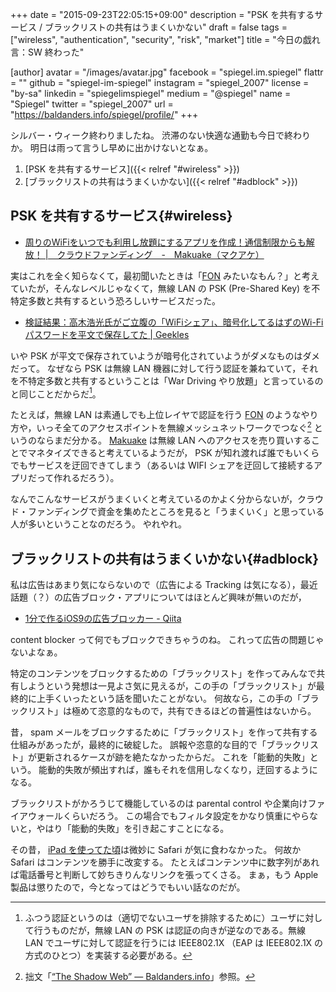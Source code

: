 +++
date = "2015-09-23T22:05:15+09:00"
description = "PSK を共有するサービス / ブラックリストの共有はうまくいかない"
draft = false
tags = ["wireless", "authentication", "security", "risk", "market"]
title = "今日の戯れ言：SW 終わった"

[author]
  avatar = "/images/avatar.jpg"
  facebook = "spiegel.im.spiegel"
  flattr = ""
  github = "spiegel-im-spiegel"
  instagram = "spiegel_2007"
  license = "by-sa"
  linkedin = "spiegelimspiegel"
  medium = "@spiegel"
  name = "Spiegel"
  twitter = "spiegel_2007"
  url = "https://baldanders.info/spiegel/profile/"
+++

シルバー・ウィーク終わりましたね。
渋滞のない快適な通勤も今日で終わりか。
明日は雨って言うし早めに出かけないとなぁ。

1. [PSK を共有するサービス]({{< relref "#wireless" >}})
1. [ブラックリストの共有はうまくいかない]({{< relref "#adblock" >}})

## PSK を共有するサービス{#wireless}

- [周りのWiFiをいつでも利用し放題にするアプリを作成！通信制限からも解放！ |　クラウドファンディング　-　Makuake（マクアケ）](https://www.makuake.com/project/wifishare/)

実はこれを全く知らなくて，最初聞いたときは「[FON](https://corp.fon.com/) みたいなもん？」と考えていたが，そんなレベルじゃなくて，無線 LAN の PSK (Pre-Shared Key) を不特定多数と共有するという恐ろしいサービスだった。

- [検証結果：高木浩光氏がご立腹の「WiFiシェア」、暗号化してるはずのWi-Fiパスワードを平文で保存してた | Geekles](http://geekles.net/gadget/150922-wifi-share-wi-fi-pass-is-plain-text)

いや PSK が平文で保存されていようが暗号化されていようがダメなものはダメだって。
なぜなら PSK は無線 LAN 機器に対して行う認証を兼ねていて，それを不特定多数と共有するということは「War Driving やり放題」と言っているのと同じことだからだ[^a]。

[^a]: ふつう認証というのは（適切でないユーザを排除するために）ユーザに対して行うものだが，無線 LAN の PSK は認証の向きが逆なのである。無線 LAN でユーザに対して認証を行うには IEEE802.1X （EAP は IEEE802.1X の方式のひとつ）を実装する必要がある。

たとえば，無線 LAN は素通しでも上位レイヤで認証を行う [FON](https://corp.fon.com/) のようなやり方や，いっそ全てのアクセスポイントを無線メッシュネットワークでつなぐ[^b] というのならまだ分かる。
[Makuake](https://www.makuake.com/) は無線 LAN へのアクセスを売り買いすることでマネタイズできると考えているようだが， PSK が知れ渡れば誰でもいくらでもサービスを迂回できてしまう（あるいは WIFI シェアを迂回して接続するアプリだって作れるだろう）。

[^b]: 拙文「[“The Shadow Web” — Baldanders.info](https://baldanders.info/spiegel/log2/000599.shtml)」参照。

なんでこんなサービスがうまくいくと考えているのかよく分からないが，クラウド・ファンディングで資金を集めたところを見ると「うまくいく」と思っている人が多いということなのだろう。
やれやれ。

## ブラックリストの共有はうまくいかない{#adblock}

私は広告はあまり気にならないので（広告による Tracking は気になる），最近話題（？）の広告ブロック・アプリについてはほとんど興味が無いのだが，

- [1分で作るiOS9の広告ブロッカー - Qiita](http://qiita.com/kenmaz/items/65cc4a7ca3ef2eae253b)

content blocker って何でもブロックできちゃうのね。
これって広告の問題じゃないよなぁ。

特定のコンテンツをブロックするための「ブラックリスト」を作ってみんなで共有しようという発想は一見よさ気に見えるが，この手の「ブラックリスト」が最終的に上手くいったという話を聞いたことがない。
何故なら，この手の「ブラックリスト」は極めて恣意的なもので，共有できるほどの普遍性はないから。

昔， spam メールをブロックするために「ブラックリスト」を作って共有する仕組みがあったが，最終的に破綻した。
誤報や恣意的な目的で「ブラックリスト」が更新されるケースが跡を絶たなかったからだ。
これを「能動的失敗」という。
能動的失敗が頻出すれば，誰もそれを信用しなくなり，迂回するようになる。

ブラックリストがかろうじて機能しているのは parental control や企業向けファイアウォールくらいだろう。
この場合でもフィルタ設定をかなり慎重にやらないと，やはり「能動的失敗」を引き起こすことになる。

その昔， [iPad を使ってた頃](https://baldanders.info/spiegel/log2/000487.shtml)は微妙に Safari が気に食わなかった。
何故か Safari はコンテンツを勝手に改変する。
たとえばコンテンツ中に数字列があれば電話番号と判断して妙ちきりんなリンクを張ってくさる。
まぁ，もう Apple 製品は懲りたので，今となってはどうでもいい話なのだが。
